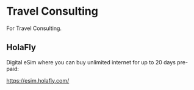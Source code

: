 # Travel Consulting

For Travel Consulting.

## HolaFly

Digital eSim where you can buy unlimited internet for up to 20 days pre-paid:

https://esim.holafly.com/
